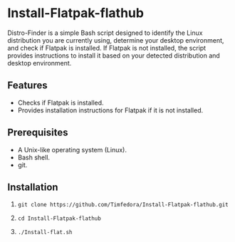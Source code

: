 # Install-Flatpak-flathub

Distro-Finder is a simple Bash script designed to identify the Linux distribution you are currently using, determine your desktop environment, and check if Flatpak is installed. If Flatpak is not installed, the script provides instructions to install it based on your detected distribution and desktop environment.

## Features

- Checks if Flatpak is installed.
- Provides installation instructions for Flatpak if it is not installed.

## Prerequisites

- A Unix-like operating system (Linux).
- Bash shell.
- git.

## Installation

1.     git clone https://github.com/Timfedora/Install-Flatpak-flathub.git
2.     cd Install-Flatpak-flathub
3.     ./Install-flat.sh
